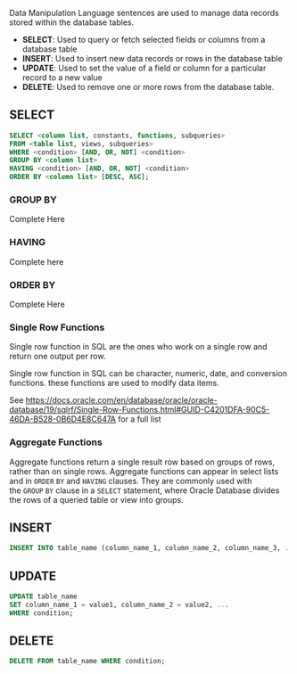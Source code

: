 Data Manipulation Language sentences are used to manage data records stored within the database tables.

- **SELECT**: Used to query or fetch selected fields or columns from a database table
- **INSERT**: Used to insert new data records or rows in the database table
- **UPDATE**: Used to set the value of a field or column for a particular record to a new value
- **DELETE**: 	Used to remove one or more rows from the database table.

## SELECT
``` SQL
SELECT <column list, constants, functions, subqueries>
FROM <table list, views, subqueries>
WHERE <condition> [AND, OR, NOT] <condition> 
GROUP BY <column list>
HAVING <condition> [AND, OR, NOT] <condition> 
ORDER BY <column list> [DESC, ASC];
```

### GROUP BY
Complete Here

### HAVING
Complete here

### ORDER BY
Complete Here
### Single Row Functions
Single row function in SQL are the ones who work on a single row and return one output per row.

Single row function in SQL can be character, numeric, date, and conversion functions. these functions are used to modify data items.

See https://docs.oracle.com/en/database/oracle/oracle-database/19/sqlrf/Single-Row-Functions.html#GUID-C4201DFA-90C5-46DA-B528-0B6D4E8C647A for a full list

### Aggregate Functions
Aggregate functions return a single result row based on groups of rows, rather than on single rows. Aggregate functions can appear in select lists and in `ORDER` `BY` and `HAVING` clauses. They are commonly used with the `GROUP` `BY` clause in a `SELECT` statement, where Oracle Database divides the rows of a queried table or view into groups.
## INSERT
``` SQL
INSERT INTO table_name (column_name_1, column_name_2, column_name_3, ...) VALUES (value1, value2, value3, ...)
```

## UPDATE
``` SQL
UPDATE table_name 
SET column_name_1 = value1, column_name_2 = value2, ... 
WHERE condition;
```

## DELETE
``` SQL
DELETE FROM table_name WHERE condition;
```